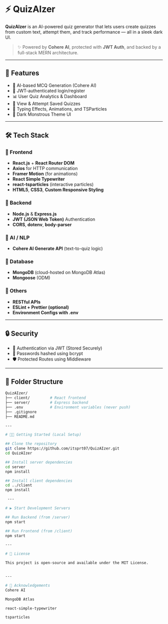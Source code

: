 # ⚡ QuizAIzer

**QuizAIzer** is an AI-powered quiz generator that lets users create quizzes from custom text, attempt them, and track performance — all in a sleek dark UI.

> ✨ Powered by **Cohere AI**, protected with **JWT Auth**, and backed by a full-stack MERN architecture.

---

## 🚀 Features

- 🤖 AI-based MCQ Generation (Cohere AI)
- 🔐 JWT-authenticated login/register
- 📊 User Quiz Analytics & Dashboard
- 📄 View & Attempt Saved Quizzes
- 🧠 Typing Effects, Animations, and TSParticles
- 🌙 Dark Monstrous Theme UI

---

## 🛠 Tech Stack

### 🎨 Frontend
- **React.js** + **React Router DOM**
- **Axios** for HTTP communication
- **Framer Motion** (for animations)
- **React Simple Typewriter**
- **react-tsparticles** (interactive particles)
- **HTML5**, **CSS3**, **Custom Responsive Styling**

### 🔧 Backend
- **Node.js** & **Express.js**
- **JWT (JSON Web Token)** Authentication
- **CORS**, **dotenv**, **body-parser**

### 🧠 AI / NLP
- **Cohere AI Generate API** (text-to-quiz logic)

### 💾 Database
- **MongoDB** (cloud-hosted on MongoDB Atlas)
- **Mongoose** (ODM)

### 🧪 Others
- **RESTful APIs**
- **ESLint + Prettier (optional)**
- **Environment Configs with .env**

---

## 🔒 Security
- 🔑 Authentication via JWT (Stored Securely)
- 🧊 Passwords hashed using bcrypt
- 🛡️ Protected Routes using Middleware

---

## 📁 Folder Structure

```bash
QuizAIzer/
├── client/         # React frontend
├── server/         # Express backend
├── .env            # Environment variables (never push)
├── .gitignore
├── README.md

---

# 🧑‍💻 Getting Started (Local Setup)

## Clone the repository
git clone https://github.com/itsprt07/QuizAIzer.git
cd QuizAIzer

## Install server dependencies
cd server
npm install

## Install client dependencies
cd ../client
npm install

 ---

# ▶ Start Development Servers

## Run Backend (from /server)
npm start

## Run Frontend (from /client)
npm start

--- 

# 📜 License

This project is open-source and available under the MIT License.


---

# 🙏 Acknowledgements
Cohere AI

MongoDB Atlas

react-simple-typewriter

tsparticles